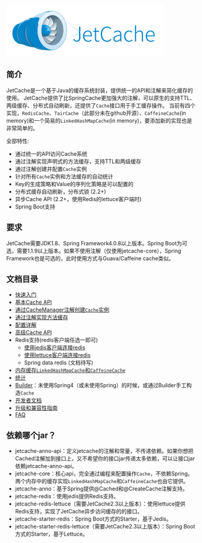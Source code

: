 
![JetCache logo](../images/logo_jetcache.png)

## 简介
JetCache是一个基于Java的缓存系统封装，提供统一的API和注解来简化缓存的使用。
JetCache提供了比SpringCache更加强大的注解，可以原生的支持TTL、两级缓存、分布式自动刷新，还提供了```Cache```接口用于手工缓存操作。
当前有四个实现，```RedisCache```、```TairCache```（此部分未在github开源）、```CaffeineCache```(in memory)和一个简易的```LinkedHashMapCache```(in memory)，要添加新的实现也是非常简单的。

全部特性:
* 通过统一的API访问Cache系统
* 通过注解实现声明式的方法缓存，支持TTL和两级缓存
* 通过注解创建并配置```Cache```实例
* 针对所有```Cache```实例和方法缓存的自动统计
* Key的生成策略和Value的序列化策略是可以配置的
* 分布式缓存自动刷新，分布式锁 (2.2+)
* 异步Cache API (2.2+，使用Redis的lettuce客户端时)
* Spring Boot支持

## 要求
JetCache需要JDK1.8、Spring Framework4.0.8以上版本。Spring Boot为可选，需要1.1.9以上版本。如果不使用注解（仅使用jetcache-core），Spring Framework也是可选的，此时使用方式与Guava/Caffeine cache类似。

## 文档目录
* [快速入门](GettingStarted.md)
* [基本Cache API](CacheAPI.md)
* [通过CacheManager注解创建```Cache```实例](CreateCache.md)
* [通过注解实现方法缓存](MethodCache.md)
* [配置详解](Config.md)
* [高级Cache API](AdvancedCacheAPI.md)
* Redis支持(redis客户端任选一即可)
  * [使用jedis客户端连接redis](RedisWithJedis.md)
  * [使用lettuce客户端连接redis](RedisWithLettuce.md)
  * Spring data redis (文档待写)
* [内存缓存```LinkedHashMapCache```和```CaffeineCache```](Embedded.md)
* [统计](Stat.md)
* [Builder](Builder.md)：未使用Spring4（或未使用Spring）的时候，或通过Builder手工构造```Cache```
* [开发者文档](DevNote.md)
* [升级和兼容性指南](Compatibility.md)
* [FAQ](FAQ.md)

## 依赖哪个jar？
* jetcache-anno-api：定义jetcache的注解和常量，不传递依赖。如果你想把Cached注解加到接口上，又不希望你的接口jar传递太多依赖，可以让接口jar依赖jetcache-anno-api。
* jetcache-core：核心api，完全通过编程来配置操作```Cache```，不依赖Spring。两个内存中的缓存实现```LinkedHashMapCache```和```CaffeineCache```也由它提供。
* jetcache-anno：基于Spring提供@Cached和@CreateCache注解支持。
* jetcache-redis：使用jedis提供Redis支持。
* jetcache-redis-lettuce（需要JetCache2.3以上版本）：使用lettuce提供Redis支持，实现了JetCache异步访问缓存的的接口。
* jetcache-starter-redis：Spring Boot方式的Starter，基于Jedis。
* jetcache-starter-redis-lettuce（需要JetCache2.3以上版本）：Spring Boot方式的Starter，基于Lettuce。

